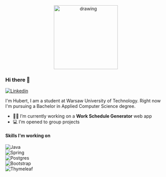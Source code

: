 
<div style="text-align:center">
  <img src="https://user-images.githubusercontent.com/60079684/120101302-c95ab000-c145-11eb-9993-47a6631a4d6e.png" alt="drawing" width="200"/>
</div>


### Hi there 👋
[![Linkedin](https://img.shields.io/badge/-Hubert_Nakielski-blue?style=flat&logo=Linkedin&logoColor=white)](https://www.linkedin.com/in/hubert-nakielski-2b54981b9/)
<!-- [![Follow](https://img.shields.io/github/followers/nakielsh.svg?style=social)](https://github.com/login?return_to=%2Fnakielsh)
 -->
I'm Hubert, I am a student at Warsaw University of Technology.
Right now I'm pursuing a Bachelor in Applied Computer Science degree.
- 👨‍💻 I’m currently working on a <strong>Work Schedule Generator</strong> web app
- 💻 I’m opened to group projects

#### Skills I'm working on
![Java](https://img.shields.io/badge/Java-ED8B00?style=for-the-badge&logo=java&logoColor=white)\
![Spring](https://img.shields.io/badge/Spring_Boot-6DB33F?style=for-the-badge&logo=spring&logoColor=white)\
![Postgres](https://img.shields.io/badge/PostgreSQL-316192?style=for-the-badge&logo=postgresql&logoColor=white)\
![Bootstrap](https://img.shields.io/badge/Bootstrap-563D7C?style=for-the-badge&logo=bootstrap&logoColor=white)\
![Thymeleaf](https://img.shields.io/badge/Thymeleaf-217346?style=for-the-badge&logo=thymeleaf&logoColor=white)
<!-- - [x] Algorithms and Data Structures -->

<!--START_SECTION:activity-->

